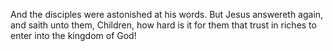 And the disciples were astonished at his words. But Jesus answereth again, and saith unto them, Children, how hard is it for them that trust in riches to enter into the kingdom of God!
